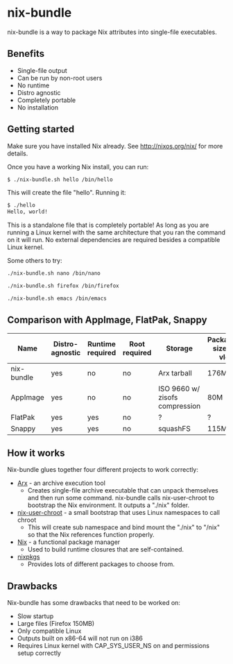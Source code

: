 # nix-bundle

nix-bundle is a way to package Nix attributes into single-file executables.

## Benefits

* Single-file output
* Can be run by non-root users
* No runtime
* Distro agnostic
* Completely portable
* No installation

## Getting started

Make sure you have installed Nix already. See http://nixos.org/nix/ for more details.

Once you have a working Nix install, you can run:

```sh
$ ./nix-bundle.sh hello /bin/hello
```

This will create the file "hello". Running it:

```sh
$ ./hello
Hello, world!
```

This is a standalone file that is completely portable! As long as you are running a Linux kernel with the same architecture that you ran the command on it will run. No external dependencies are required besides a compatible Linux kernel.

Some others to try:

```sh
./nix-bundle.sh nano /bin/nano
```

```sh
./nix-bundle.sh firefox /bin/firefox
```

```sh
./nix-bundle.sh emacs /bin/emacs
```

## Comparison with AppImage, FlatPak, Snappy

| Name       | Distro-agnostic | Runtime required | Root required | Storage | Packaged size of vlc |
| ---------- | --------------- | ---------------- | ------------- | ------- | -------------------- |
| nix-bundle | yes | no  | no  | Arx tarball                    | 176M | 
| AppImage   | yes | no  | no  | ISO 9660 w/ zisofs compression | 80M  |
| FlatPak    | yes | yes | no  | ?                              | ?    |
| Snappy     | yes | yes | no  | squashFS                       | 115M |

## How it works

Nix-bundle glues together four different projects to work correctly:

* [Arx](https://github.com/solidsnack/arx) - an archive execution tool
  * Creates single-file archive executable that can unpack themselves and then run some command. nix-bundle calls nix-user-chroot to bootstrap the Nix environment. It outputs a "./nix" folder.
* [nix-user-chroot](https://github.com/lethalman/nix-user-chroot) - a small bootstrap that uses Linux namespaces to call chroot
  * This will create sub namespace and bind mount the "./nix" to "/nix" so that the Nix references function properly.
* [Nix](https://nixos.org/nix/) - a functional package manager
  * Used to build runtime closures that are self-contained.
* [nixpkgs](https://nixos.org/nixpkgs/)
  * Provides lots of different packages to choose from.

## Drawbacks

Nix-bundle has some drawbacks that need to be worked on:

* Slow startup
* Large files (Firefox 150MB)
* Only compatible Linux
* Outputs built on x86-64 will not run on i386
* Requires Linux kernel with CAP_SYS_USER_NS on and permissions setup correctly
